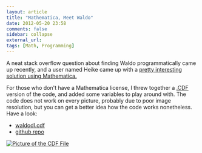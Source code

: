 ```yaml
---
layout: article
title: "Mathematica, Meet Waldo"
date: 2012-05-20 23:58
comments: false
sidebar: collapse
external_url: 
tags: [Math, Programming] 
---
```


A neat stack overflow question about finding Waldo programmatically came up recently, and a user named Heike came up with a [pretty interesting solution using Mathematica.](http://stackoverflow.com/questions/8479058/how-do-i-find-waldo-with-mathematica/8479757#8479757)

For those who don't have a Mathematica license, I threw together a [.CDF](http://www.wolfram.com/cdf-player/) version of the code, and added some variables to play around with.  The code does not work on every picture, probably due to poor image resolution, but you can get a better idea how the code works nonetheless.  Have a look:
 
*	[waldodl.cdf](https://github.com/downloads/bcomnes/Mathematica-Waldo/waldodl.cdf) 
*	[github repo](https://github.com/bcomnes/Mathematica-Waldo)

<a href="http://www.flickr.com/photos/bretc/7239888974/lightbox/">
<img src="http://farm8.staticflickr.com/7241/7239888974_8ca99fbce1_m.jpg" class="img-polaroid" alt="Picture of the CDF File">
</a>